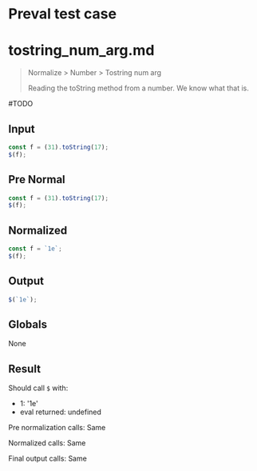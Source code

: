 # Preval test case

# tostring_num_arg.md

> Normalize > Number > Tostring num arg
>
> Reading the toString method from a number. We know what that is.

#TODO

## Input

`````js filename=intro
const f = (31).toString(17);
$(f);
`````

## Pre Normal

`````js filename=intro
const f = (31).toString(17);
$(f);
`````

## Normalized

`````js filename=intro
const f = `1e`;
$(f);
`````

## Output

`````js filename=intro
$(`1e`);
`````

## Globals

None

## Result

Should call `$` with:
 - 1: '1e'
 - eval returned: undefined

Pre normalization calls: Same

Normalized calls: Same

Final output calls: Same
